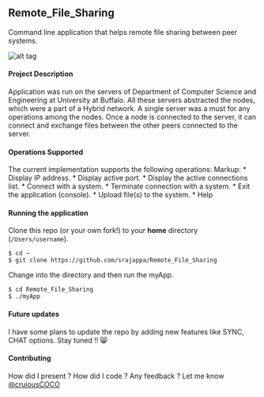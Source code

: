 ## Remote_File_Sharing ##
Command line application that helps remote file sharing between peer systems. 

![alt tag](https://lh3.googleusercontent.com/UFZ5odVISN0ZN5z0RcsNv2Unve2LIfrQMNTaUHn3Gmx-vF7rQWi4OedeHkuS_8_VclaoCsURSFLofnUwzlbjkAQCZ-MOakypna3IHswQS3tjog49hOwbjjnowLHkPpJYsxWuhezXs8yv2euMkM2ep1lqrk619sbJgqx_TX0Y5VK_i5MQT99hkTUBkNFIvQRt-T5x0WlXSzc9_mt1Z9pGf9bkvpN3Gq2hMWBMAGYIbL-L7Yjbm4OQ3VnyUwMTnYL9dY46n2B69IWqJu-CdUNbsokRvLHljlBZzES6baN3ZyXOhYxXU2LfzcY1UisSmkPbGmWAe1PsAEZIRiz80l4nHJ7gOtY4v_UU_ACWBqaZjsLwZQ2LGITsKLP3RlSB680gUSsBJ8uQS9hLb0zMVD51gKsZTusk9uRb90mBRdQXHqP7KEIgPVbR9Eaa-H_y504QhrprkbnM3wW-MzwruSQTx0uO6HtYumRTWW4g78JJjOSRkZB1QMHEjRda7btyfnORO7l2QOYkvAvzqktL9qAyqv3Bw2a3M6MhqzPJ7LOicz_LIebibBrLFE4yKnOc0dVccMoRMQ=w1136-h529-no)

#### Project Description ####
Application was run on the servers of Department of Computer Science and Engineering at University at Buffalo. 
All these servers abstracted the nodes, which were a part of a Hybrid network. A single server was a must for any operations
among the nodes. Once a node is connected to the server, it can connect and exchange files between the other peers connected to the server.

#### Operations Supported ####
The current implementation supports the following operations:
Markup: * Display IP address.
        * Display active port.
        * Display the active connections list.
        * Connect with a system.
        * Terminate connection with a system.
        * Exit the application (console).
        * Upload file(s) to the system.
        * Help

#### Running the application ####
Clone this repo (or your own fork!) to your **home** directory (`/Users/username`).
```
$ cd ~
$ git clone https://github.com/srajappa/Remote_File_Sharing
```
Change into the directory and then run the myApp.
```
$ cd Remote_File_Sharing
$ ./myApp
```

#### Future updates ####
I have some plans to update the repo by adding new features like SYNC, CHAT options. Stay tuned !! :smile_cat:

#### Contributing ####
How did I present ? How did I code ? Any feedback ? Let me know [@cruiousCOCO](http://twitter.com/cruiousCOCO)
